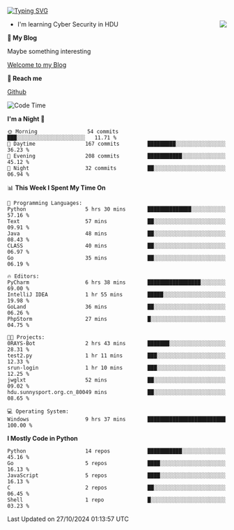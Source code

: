 [![Typing SVG](https://readme-typing-svg.herokuapp.com?font=Fira+Code&pause=1000&random=false&width=450&height=60&lines=Hello+%F0%9F%91%8B%F0%9F%8F%BB;I'm+JBNRZ)](https://git.io/typing-svg)

<a href="#">
  <img align="right" src="https://github-readme-stats.vercel.app/api?username=JBNRZ&show_icons=true&bg_color=15,f2f7fd,E0EAFC" />
</a>

- I'm learning Cyber Security in HDU

 **🌱 My Blog**

Maybe something interesting

[Welcome to my Blog](https://jbnrz.com.cn/)

 **💬 Reach me** 

[Github](https://github.com/JBNRZ)


<!--START_SECTION:waka-->
![Code Time](http://img.shields.io/badge/Code%20Time-717%20hrs%2057%20mins-blue)

**I'm a Night 🦉** 

```text
🌞 Morning                54 commits          ███░░░░░░░░░░░░░░░░░░░░░░   11.71 % 
🌆 Daytime                167 commits         █████████░░░░░░░░░░░░░░░░   36.23 % 
🌃 Evening                208 commits         ███████████░░░░░░░░░░░░░░   45.12 % 
🌙 Night                  32 commits          ██░░░░░░░░░░░░░░░░░░░░░░░   06.94 % 
```


📊 **This Week I Spent My Time On** 

```text
💬 Programming Languages: 
Python                   5 hrs 30 mins       ██████████████░░░░░░░░░░░   57.16 % 
Text                     57 mins             ██░░░░░░░░░░░░░░░░░░░░░░░   09.91 % 
Java                     48 mins             ██░░░░░░░░░░░░░░░░░░░░░░░   08.43 % 
CLASS                    40 mins             ██░░░░░░░░░░░░░░░░░░░░░░░   06.97 % 
Go                       35 mins             ██░░░░░░░░░░░░░░░░░░░░░░░   06.19 % 

🔥 Editors: 
PyCharm                  6 hrs 38 mins       █████████████████░░░░░░░░   69.00 % 
IntelliJ IDEA            1 hr 55 mins        █████░░░░░░░░░░░░░░░░░░░░   19.98 % 
GoLand                   36 mins             ██░░░░░░░░░░░░░░░░░░░░░░░   06.26 % 
PhpStorm                 27 mins             █░░░░░░░░░░░░░░░░░░░░░░░░   04.75 % 

🐱‍💻 Projects: 
0RAYS-Bot                2 hrs 43 mins       ███████░░░░░░░░░░░░░░░░░░   28.31 % 
test2.py                 1 hr 11 mins        ███░░░░░░░░░░░░░░░░░░░░░░   12.33 % 
srun-login               1 hr 10 mins        ███░░░░░░░░░░░░░░░░░░░░░░   12.25 % 
jwglxt                   52 mins             ██░░░░░░░░░░░░░░░░░░░░░░░   09.02 % 
hdu.sunnysport.org.cn_80049 mins             ██░░░░░░░░░░░░░░░░░░░░░░░   08.65 % 

💻 Operating System: 
Windows                  9 hrs 37 mins       █████████████████████████   100.00 % 
```

**I Mostly Code in Python** 

```text
Python                   14 repos            ███████████░░░░░░░░░░░░░░   45.16 % 
Go                       5 repos             ████░░░░░░░░░░░░░░░░░░░░░   16.13 % 
JavaScript               5 repos             ████░░░░░░░░░░░░░░░░░░░░░   16.13 % 
C                        2 repos             ██░░░░░░░░░░░░░░░░░░░░░░░   06.45 % 
Shell                    1 repo              █░░░░░░░░░░░░░░░░░░░░░░░░   03.23 % 
```




 Last Updated on 27/10/2024 01:13:57 UTC
<!--END_SECTION:waka-->

